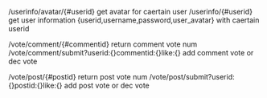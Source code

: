 /userinfo/avatar/{#userid}                               get avatar for caertain user
/userinfo/{#userid}                                      get user information {userid,username,password,user_avatar} with caertain userid

/vote/comment/{#commentid}                                return comment vote num
/vote/comment/submit?userid:{}commentid:{}like:{}         add comment vote or dec vote

/vote/post/{#postid}                                      return post vote num
/vote/post/submit?userid:{}postid:{}like:{}               add post vote or dec vote

